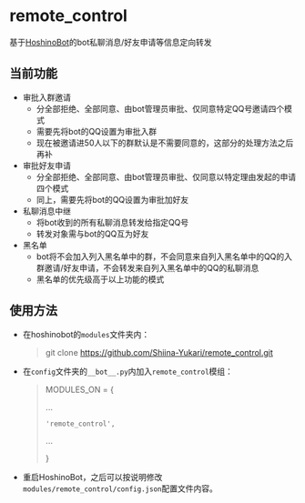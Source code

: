 # remote_control
基于[HoshinoBot](https://github.com/Ice-Cirno/HoshinoBot )的bot私聊消息/好友申请等信息定向转发

## 当前功能
* 审批入群邀请 
    * 分全部拒绝、全部同意、由bot管理员审批、仅同意特定QQ号邀请四个模式
    * 需要先将bot的QQ设置为审批入群
    * 现在被邀请进50人以下的群默认是不需要同意的，这部分的处理方法之后再补
* 审批好友申请
    * 分全部拒绝、全部同意、由bot管理员审批、仅同意以特定理由发起的申请四个模式
    * 同上，需要先将bot的QQ设置为审批加好友
* 私聊消息中继
    * 将bot收到的所有私聊消息转发给指定QQ号
    * 转发对象需与bot的QQ互为好友
* 黑名单
    * bot将不会加入列入黑名单中的群，不会同意来自列入黑名单中的QQ的入群邀请/好友申请，不会转发来自列入黑名单中的QQ的私聊消息
    * 黑名单的优先级高于以上功能的模式

## 使用方法
* 在hoshinobot的`modules`文件夹内：
    > git clone https://github.com/Shiina-Yukari/remote_control.git

* 在`config`文件夹的`__bot__.py`内加入`remote_control`模组：
    > MODULES_ON = {
    > 
    > ...
    > 
    >     'remote_control',
    > 
    > ...
    > 
    > }

* 重启HoshinoBot，之后可以按说明修改`modules/remote_control/config.json`配置文件内容。
